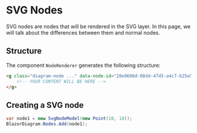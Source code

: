 # SVG Nodes

SVG nodes are nodes that will be rendered in the SVG layer. In this page, we will talk about the differences between them and normal nodes.

## Structure

The component `NodeRenderer` generates the following structure:

```html
<g class="diagram-node ..." data-node-id="28e9606d-08dd-47d5-a4c7-b25e541bcf1e" transform="translate(10 10)">
    <!-- YOUR CONTENT WILL BE HERE -->
</g>
```

## Creating a SVG node

```csharp
var node1 = new SvgNodeModel(new Point(10, 10));
BlazorDiagram.Nodes.Add(node1);
```
